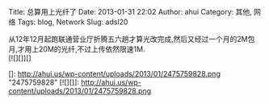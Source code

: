 Title: 总算用上光纤了
Date: 2013-01-31 22:02
Author: ahui
Category: 其他, 网络
Tags: blog, Network
Slug: adsl20

从12年12月起跑联通营业厅折腾五六趟才算光改完成,然后又经过一个月的2M包月,才用上20M的光纤,不过上传依然限速1M.  
[![][]][]

  []: http://ahui.us/wp-content/uploads/2013/01/2475759828.png
    "2475759828"
  [![][]]: http://ahui.us/wp-content/uploads/2013/01/2475759828.png
